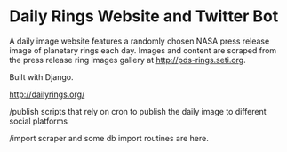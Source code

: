 # Daily Rings Website and Twitter Bot

A daily image website features a randomly chosen NASA press release image of planetary rings each day. Images and content are scraped from the press release ring images gallery at http://pds-rings.seti.org. 

Built with Django. 

http://dailyrings.org/

/publish
scripts that rely on cron to publish the daily image to different social platforms

/import 
scraper and some db import routines are here. 

